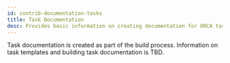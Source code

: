 ```yaml
---
id: contrib-documentation-tasks
title: Task Documentation
desc: Provides basic information on creating documentation for ORCA tasks.
---
```


Task documentation is created as part of the build process. Information on
task templates and building task documentation is TBD.
